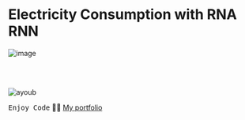 # Electricity Consumption with RNA RNN
![image](https://github.com/Ayoub-etoullali/Electricity-Consumption-with-RNA-RNN/assets/92756846/495e70ed-f1ef-4b0f-bdf6-b7affafe7c5a)

<br>

<br>

![ayoub](https://user-images.githubusercontent.com/92756846/220727344-dbb21e84-4584-4055-bde5-a3c90a64a618.jpg)

<kbd>Enjoy Code</kbd> 👨‍💻
[My portfolio](https://ayoub-etoullali.netlify.app/)
